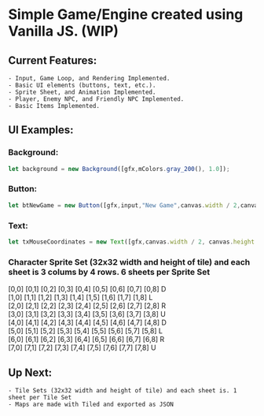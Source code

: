 # Simple Game/Engine created using Vanilla JS. (WIP)

## Current Features:
```
- Input, Game Loop, and Rendering Implemented.
- Basic UI elements (buttons, text, etc.).
- Sprite Sheet, and Animation Implemented.
- Player, Enemy NPC, and Friendly NPC Implemented.
- Basic Items Implemented.
```

## UI Examples:
### Background:
```js
let background = new Background([gfx,mColors.gray_200(), 1.0]);
```
### Button:
```js
let btNewGame = new Button([gfx,input,"New Game",canvas.width / 2,canvas.height / 2 - 60,mColors.blue_600(),mColors.blue_200(),mColors.gray_200(),mColors.blue_800(),() => { console.log("new game click") }]);
```
### Text:
```js
let txMouseCoordinates = new Text([gfx,canvas.width / 2, canvas.height - 20, mColors.blue_900()]);
```
### Character Sprite Set (32x32 width and height of tile) and each sheet is 3 colums by 4 rows. 6 sheets per Sprite Set

[0,0] [0,1] [0,2] [0,3] [0,4] [0,5] [0,6] [0,7] [0,8] D  
[1,0] [1,1] [1,2] [1,3] [1,4] [1,5] [1,6] [1,7] [1,8] L  
[2,0] [2,1] [2,2] [2,3] [2,4] [2,5] [2,6] [2,7] [2,8] R  
[3,0] [3,1] [3,2] [3,3] [3,4] [3,5] [3,6] [3,7] [3,8] U  
[4,0] [4,1] [4,2] [4,3] [4,4] [4,5] [4,6] [4,7] [4,8] D  
[5,0] [5,1] [5,2] [5,3] [5,4] [5,5] [5,6] [5,7] [5,8] L  
[6,0] [6,1] [6,2] [6,3] [6,4] [6,5] [6,6] [6,7] [6,8] R  
[7,0] [7,1] [7,2] [7,3] [7,4] [7,5] [7,6] [7,7] [7,8] U  

## Up Next:

```
- Tile Sets (32x32 width and height of tile) and each sheet is. 1 sheet per Tile Set
- Maps are made with Tiled and exported as JSON
```